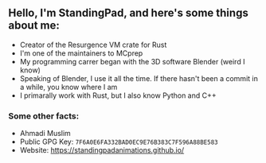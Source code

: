 ## Hello, I'm StandingPad, and here's some things about me:
- Creator of the Resurgence VM crate for Rust
- I'm one of the maintainers to MCprep
- My programming carrer began with the 3D software Blender (weird I know)
- Speaking of Blender, I use it all the time. If there hasn't been a commit in a while, you know where I am
- I primarally work with Rust, but I also know Python and C++


### Some other facts:
- Ahmadi Muslim
- Public GPG Key: `7F6A0E6FA332BAD0EC9E76B383C7F596A88BE583`
- Website: https://standingpadanimations.github.io/
